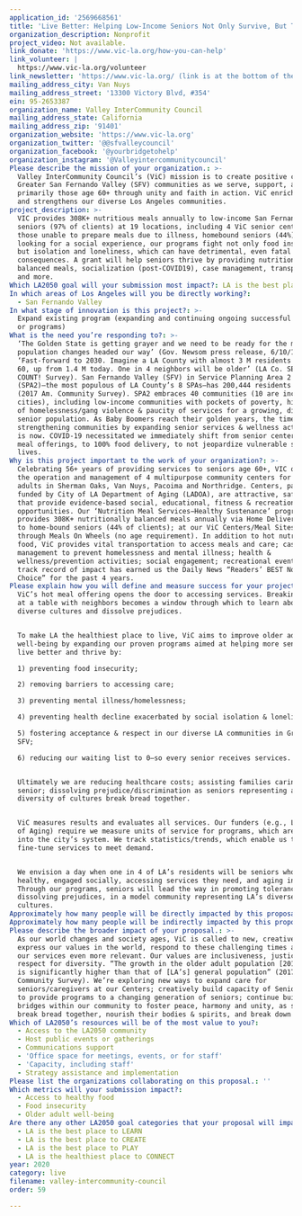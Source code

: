 ```yaml
---
application_id: '2569668561'
title: 'Live Better: Helping Low-Income Seniors Not Only Survive, But Thrive'
organization_description: Nonprofit
project_video: Not available.
link_donate: 'https://www.vic-la.org/how-you-can-help'
link_volunteer: |
  https://www.vic-la.org/volunteer
link_newsletter: 'https://www.vic-la.org/ (link is at the bottom of the page)'
mailing_address_city: Van Nuys
mailing_address_street: '13300 Victory Blvd, #354'
ein: 95-2653387
organization_name: Valley InterCommunity Council
mailing_address_state: California
mailing_address_zip: '91401'
organization_website: 'https://www.vic-la.org'
organization_twitter: '@@sfvalleycouncil'
organization_facebook: '@yourbridgetohelp'
organization_instagram: '@Valleyintercommunitycouncil'
Please describe the mission of your organization.: >-
  Valley InterCommunity Council’s (ViC) mission is to create positive change in
  Greater San Fernando Valley (SFV) communities as we serve, support, and engage
  primarily those age 60+ through unity and faith in action. ViC enriches lives
  and strengthens our diverse Los Angeles communities.
project_description: >-
  VIC provides 308K+ nutritious meals annually to low-income San Fernando Valley
  seniors (97% of clients) at 19 locations, including 4 ViC senior centers. For
  those unable to prepare meals due to illness, homebound seniors (44%), those
  looking for a social experience, our programs fight not only food insecurity,
  but isolation and loneliness, which can have detrimental, even fatal
  consequences. A grant will help seniors thrive by providing nutritionally
  balanced meals, socialization (post-COVID19), case management, transportation,
  and more.
Which LA2050 goal will your submission most impact?: LA is the best place to LIVE
In which areas of Los Angeles will you be directly working?:
  - San Fernando Valley
In what stage of innovation is this project?: >-
  Expand existing program (expanding and continuing ongoing successful projects
  or programs)
What is the need you’re responding to?: >-
  ‘The Golden State is getting grayer and we need to be ready for the major
  population changes headed our way’ (Gov. Newsom press release, 6/10/19).
  ‘Fast-forward to 2030. Imagine a LA County with almost 3 M residents over age
  60, up from 1.4 M today. One in 4 neighbors will be older’ (LA Co. SENIORS
  COUNT! Survey). San Fernando Valley (SFV) in Service Planning Area 2
  (SPA2)—the most populous of LA County’s 8 SPAs—has 200,444 residents age 60+
  (2017 Am. Community Survey). SPA2 embraces 40 communities (10 are incorporated
  cities), including low-income communities with pockets of poverty, high levels
  of homelessness/gang violence & paucity of services for a growing, diverse
  senior population. As Baby Boomers reach their golden years, the time to begin
  strengthening communities by expanding senior services & wellness activities
  is now. COVID-19 necessitated we immediately shift from senior center-based
  meal offerings, to 100% food delivery, to not jeopardize vulnerable seniors’
  lives.
Why is this project important to the work of your organization?: >-
  Celebrating 56+ years of providing services to seniors age 60+, VIC oversees
  the operation and management of 4 multipurpose community centers for older
  adults in Sherman Oaks, Van Nuys, Pacoima and Northridge. Centers, partially
  funded by City of LA Department of Aging (LADOA), are attractive, safe places
  that provide evidence-based social, educational, fitness & recreational
  opportunities. Our ‘Nutrition Meal Services−Healthy Sustenance’ program
  provides 308K+ nutritionally balanced meals annually via Home Delivered Meals
  to home-bound seniors (44% of clients); at our ViC Centers/Meal Sites; and
  through Meals On Wheels (no age requirement). In addition to hot nutritious
  food, ViC provides vital transportation to access meals and care; case
  management to prevent homelessness and mental illness; health &
  wellness/prevention activities; social engagement; recreational events. Our
  track record of impact has earned us the Daily News “Readers’ BEST Nonprofit
  Choice” for the past 4 years.
Please explain how you will define and measure success for your project.: >
  ViC’s hot meal offering opens the door to accessing services. Breaking bread
  at a table with neighbors becomes a window through which to learn about
  diverse cultures and dissolve prejudices.


  To make LA the healthiest place to live, ViC aims to improve older adult
  well-being by expanding our proven programs aimed at helping more seniors to
  live better and thrive by: 

  1) preventing food insecurity; 

  2) removing barriers to accessing care; 

  3) preventing mental illness/homelessness; 

  4) preventing health decline exacerbated by social isolation & loneliness;

  5) fostering acceptance & respect in our diverse LA communities in Greater
  SFV;

  6) reducing our waiting list to 0–so every senior receives services.


  Ultimately we are reducing healthcare costs; assisting families caring for a
  senior; dissolving prejudice/discrimination as seniors representing a
  diversity of cultures break bread together.


  ViC measures results and evaluates all services. Our funders (e.g., LA Dept.
  of Aging) require we measure units of service for programs, which are entered
  into the city’s system. We track statistics/trends, which enable us to
  fine-tune services to meet demand.   


  We envision a day when one in 4 of LA’s residents will be seniors who are
  healthy, engaged socially, accessing services they need, and aging in place.
  Through our programs, seniors will lead the way in promoting tolerance,
  dissolving prejudices, in a model community representing LA’s diverse
  cultures.
Approximately how many people will be directly impacted by this proposal?: '1000'
Approximately how many people will be indirectly impacted by this proposal?: '2000'
Please describe the broader impact of your proposal.: >-
  As our world changes and society ages, ViC is called to new, creative ways to
  express our values in the world, respond to these challenging times and make
  our services even more relevant. Our values are inclusiveness, justice and
  respect for diversity. “The growth in the older adult population [2010—2017]
  is significantly higher than that of [LA’s] general population” (2017 Am.
  Community Survey). We’re exploring new ways to expand care for
  seniors/caregivers at our Centers; creatively build capacity of Senior Centers
  to provide programs to a changing generation of seniors; continue building
  bridges within our community to foster peace, harmony and unity, as seniors
  break bread together, nourish their bodies & spirits, and break down walls. 
Which of LA2050’s resources will be of the most value to you?:
  - Access to the LA2050 community
  - Host public events or gatherings
  - Communications support
  - 'Office space for meetings, events, or for staff'
  - 'Capacity, including staff'
  - Strategy assistance and implementation
Please list the organizations collaborating on this proposal.: ''
Which metrics will your submission impact?:
  - Access to healthy food
  - Food insecurity
  - Older adult well-being
Are there any other LA2050 goal categories that your proposal will impact?:
  - LA is the best place to LEARN
  - LA is the best place to CREATE
  - LA is the best place to PLAY
  - LA is the healthiest place to CONNECT
year: 2020
category: live
filename: valley-intercommunity-council
order: 59

---
```

